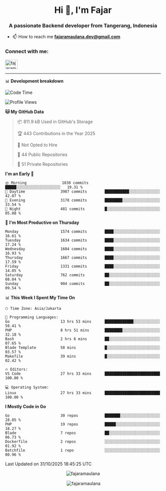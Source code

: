 <h1 align="center">Hi 👋, I'm Fajar</h1>
<h3 align="center">A passionate Backend developer from Tangerang, Indonesia</h3>

<!-- <p align="left"> <img src="https://komarev.com/ghpvc/?username=fajaramaulana&label=Profile%20views&color=0e75b6&style=flat" alt="fajaramaulana" /> </p> -->

- 📫 How to reach me **fajaramaulana.dev@gmail.com**

<h3 align="left">Connect with me:</h3>
<p align="left">
<a href="https://linkedin.com/in/fajar-agus-maulana-73533a180/" target="blank"><img align="center" src="https://raw.githubusercontent.com/rahuldkjain/github-profile-readme-generator/master/src/images/icons/Social/linked-in-alt.svg" alt="fajaramaulana" height="30" width="40" /></a>
</p>

-------

📊 **Development breakdown**
<!--START_SECTION:waka-->
![Code Time](http://img.shields.io/badge/Code%20Time-3%2C520%20hrs%2034%20mins-blue)

![Profile Views](http://img.shields.io/badge/Profile%20Views-0-blue)

**🐱 My GitHub Data** 

> 📦 811.9 kB Used in GitHub's Storage 
 > 
> 🏆 443 Contributions in the Year 2025
 > 
> 🚫 Not Opted to Hire
 > 
> 📜 44 Public Repositories 
 > 
> 🔑 51 Private Repositories 
 > 
**I'm an Early 🐤** 

```text
🌞 Morning                1830 commits        █████░░░░░░░░░░░░░░░░░░░░   19.31 % 
🌆 Daytime                3987 commits        ███████████░░░░░░░░░░░░░░   42.07 % 
🌃 Evening                3178 commits        ████████░░░░░░░░░░░░░░░░░   33.54 % 
🌙 Night                  481 commits         █░░░░░░░░░░░░░░░░░░░░░░░░   05.08 % 
```
📅 **I'm Most Productive on Thursday** 

```text
Monday                   1574 commits        ████░░░░░░░░░░░░░░░░░░░░░   16.61 % 
Tuesday                  1634 commits        ████░░░░░░░░░░░░░░░░░░░░░   17.24 % 
Wednesday                1604 commits        ████░░░░░░░░░░░░░░░░░░░░░   16.93 % 
Thursday                 1667 commits        ████░░░░░░░░░░░░░░░░░░░░░   17.59 % 
Friday                   1331 commits        ████░░░░░░░░░░░░░░░░░░░░░   14.05 % 
Saturday                 762 commits         ██░░░░░░░░░░░░░░░░░░░░░░░   08.04 % 
Sunday                   904 commits         ██░░░░░░░░░░░░░░░░░░░░░░░   09.54 % 
```


📊 **This Week I Spent My Time On** 

```text
🕑︎ Time Zone: Asia/Jakarta

💬 Programming Languages: 
Go                       13 hrs 53 mins      █████████████░░░░░░░░░░░░   50.41 % 
PHP                      8 hrs 51 mins       ████████░░░░░░░░░░░░░░░░░   32.18 % 
Bash                     2 hrs 6 mins        ██░░░░░░░░░░░░░░░░░░░░░░░   07.65 % 
Blade Template           58 mins             █░░░░░░░░░░░░░░░░░░░░░░░░   03.57 % 
Makefile                 39 mins             █░░░░░░░░░░░░░░░░░░░░░░░░   02.42 % 

🔥 Editors: 
VS Code                  27 hrs 33 mins      █████████████████████████   100.00 % 

💻 Operating System: 
Linux                    27 hrs 33 mins      █████████████████████████   100.00 % 
```

**I Mostly Code in Go** 

```text
Go                       30 repos            ███████░░░░░░░░░░░░░░░░░░   28.85 % 
PHP                      19 repos            █████░░░░░░░░░░░░░░░░░░░░   18.27 % 
Blade                    7 repos             ██░░░░░░░░░░░░░░░░░░░░░░░   06.73 % 
Dockerfile               2 repos             ░░░░░░░░░░░░░░░░░░░░░░░░░   01.92 % 
Batchfile                1 repo              ░░░░░░░░░░░░░░░░░░░░░░░░░   00.96 % 
```




 Last Updated on 31/10/2025 18:45:25 UTC
<!--END_SECTION:waka-->
<p align="center"><img align="center" src="https://github-readme-stats.vercel.app/api/top-langs?username=fajaramaulana&show_icons=true&locale=en&layout=compact" alt="fajaramaulana" /></p>

<p align="center">&nbsp;<img align="center" src="https://github-readme-stats.vercel.app/api?username=fajaramaulana&show_icons=true&locale=en" alt="fajaramaulana" /></p>

